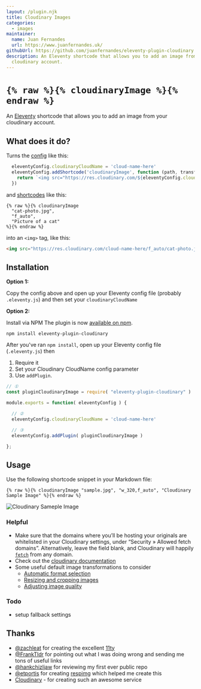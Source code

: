```yaml
---
layout: /plugin.njk
title: Cloudinary Images
categories:
  - images
maintainer:
  name: Juan Fernandes
  url: https://www.juanfernandes.uk/
githubUrl: https://github.com/juanfernandes/eleventy-plugin-cloudinary
description: An Eleventy shortcode that allows you to add an image from your
  cloudinary account.
---
```

# `{% raw %}{% cloudinaryImage %}{% endraw %}`

An [Eleventy](https://www.11ty.dev/) shortcode that allows you to add an image from your cloudinary account.

## What does it do?
Turns the [config](https://www.11ty.io/docs/config/) like this:

```javascript
  eleventyConfig.cloudinaryCloudName = 'cloud-name-here'
  eleventyConfig.addShortcode('cloudinaryImage', function (path, transforms, alt) {
    return `<img src="https://res.cloudinary.com/${eleventyConfig.cloudinaryCloudName}/${transforms}/${path}" alt="${alt}">`
  })
```

and [shortcodes](https://www.11ty.io/docs/shortcodes/) like this:

```twig
{% raw %}{% cloudinaryImage
  "cat-photo.jpg",
  "f_auto",
  "Picture of a cat"
%}{% endraw %}
```

into an `<img>` tag, like this:

```html
<img src="https://res.cloudinary.com/cloud-name-here/f_auto/cat-photo.jpg" alt="Picture of a cat">
```

## Installation

**Option 1:**

Copy the config above and open up your Eleventy config file (probably `.eleventy.js`) and then set your `cloudinaryCloudName`

**Option 2:**

Install via NPM
The plugin is now [available on npm](https://www.npmjs.com/package/eleventy-plugin-cloudinary).

```
npm install eleventy-plugin-cloudinary
```

After you've ran `npm install`, open up your Eleventy config file (`.eleventy.js`) then

1. Require it
2. Set your Cloudinary CloudName config parameter
3. Use `addPlugin`.

```javascript
// ①
const pluginCloudinaryImage = require( "eleventy-plugin-cloudinary" )

module.exports = function( eleventyConfig ) {

  // ②
  eleventyConfig.cloudinaryCloudName = 'cloud-name-here'

  // ③
  eleventyConfig.addPlugin( pluginCloudinaryImage )

};
````

## Usage

Use the following shortcode snippet in your Markdown file:

```twig
{% raw %}{% cloudinaryImage "sample.jpg", "w_320,f_auto", "Cloudinary Sample Image" %}{% endraw %}
```

<img src="https://res.cloudinary.com/demo/image/upload/w_300,h_200,c_crop/sample.jpg" alt="Cloudinary Sameple Image">

### Helpful
- Make sure that the domains where you’ll be hosting your originals are whitelisted in your Cloudinary settings, under “Security » Allowed fetch domains”. Alternatively, leave the field blank, and Cloudinary will happily [`fetch`](https://cloudinary.com/documentation/fetch_remote_images#remote_image_fetch_url) from any domain.
- Check out the [cloudinary documentation](https://cloudinary.com/documentation)
- Some useful default image transformations to consider
  - [Automatic format selection](https://cloudinary.com/documentation/image_transformations#automatic_format_selection)
  - [Resizing and cropping images](https://cloudinary.com/documentation/image_transformations#resizing_and_cropping_images)
  - [Adjusting image quality](https://cloudinary.com/documentation/image_transformations#adjusting_image_quality)

### Todo
- setup fallback settings

## Thanks
- [@zachleat](https://twitter.com/zachleat) for creating the excellent [11ty](https://www.11ty.dev/)
- [@FrankTldr](https://twitter.com/FrankTldr) for pointing out what I was doing wrong and sending me tons of useful links
- [@hankchizljaw](https://twitter.com/hankchizljaw) for reviewing my first ever public repo
- [@etportis](https://twitter.com/etportis) for creating [respimg](https://github.com/eeeps/eleventy-respimg) which helped me create this
- [Cloudinary](https://cloudinary.com) - for creating such an awesome service
